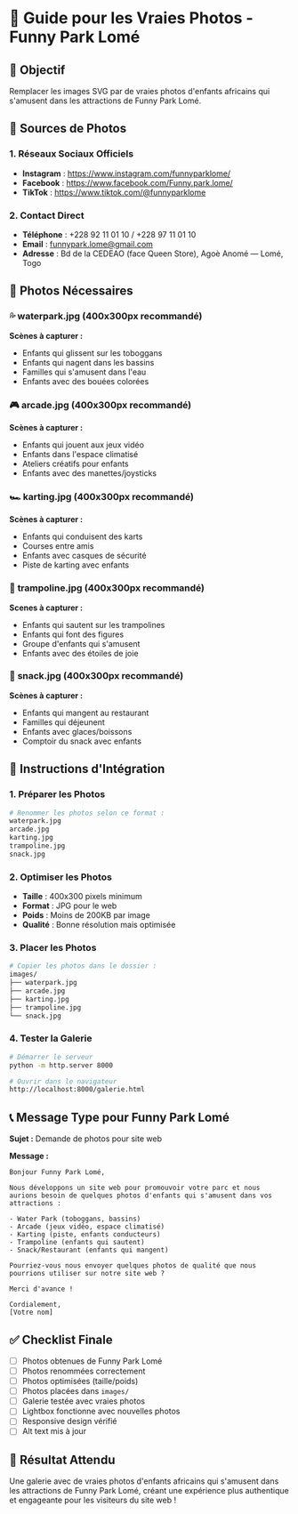 # 📸 Guide pour les Vraies Photos - Funny Park Lomé

## 🎯 **Objectif**
Remplacer les images SVG par de vraies photos d'enfants africains qui s'amusent dans les attractions de Funny Park Lomé.

## 📱 **Sources de Photos**

### 1. **Réseaux Sociaux Officiels**
- **Instagram** : https://www.instagram.com/funnyparklome/
- **Facebook** : https://www.facebook.com/Funny.park.lome/
- **TikTok** : https://www.tiktok.com/@funnyparklome

### 2. **Contact Direct**
- **Téléphone** : +228 92 11 01 10 / +228 97 11 01 10
- **Email** : funnypark.lome@gmail.com
- **Adresse** : Bd de la CEDEAO (face Queen Store), Agoè Anomé — Lomé, Togo

## 📸 **Photos Nécessaires**

### 💦 **waterpark.jpg** (400x300px recommandé)
**Scènes à capturer :**
- Enfants qui glissent sur les toboggans
- Enfants qui nagent dans les bassins
- Familles qui s'amusent dans l'eau
- Enfants avec des bouées colorées

### 🎮 **arcade.jpg** (400x300px recommandé)
**Scènes à capturer :**
- Enfants qui jouent aux jeux vidéo
- Enfants dans l'espace climatisé
- Ateliers créatifs pour enfants
- Enfants avec des manettes/joysticks

### 🏎️ **karting.jpg** (400x300px recommandé)
**Scènes à capturer :**
- Enfants qui conduisent des karts
- Courses entre amis
- Enfants avec casques de sécurité
- Piste de karting avec enfants

### 🦘 **trampoline.jpg** (400x300px recommandé)
**Scenes à capturer :**
- Enfants qui sautent sur les trampolines
- Enfants qui font des figures
- Groupe d'enfants qui s'amusent
- Enfants avec des étoiles de joie

### 🍔 **snack.jpg** (400x300px recommandé)
**Scènes à capturer :**
- Enfants qui mangent au restaurant
- Familles qui déjeunent
- Enfants avec glaces/boissons
- Comptoir du snack avec enfants

## 🔧 **Instructions d'Intégration**

### 1. **Préparer les Photos**
```bash
# Renommer les photos selon ce format :
waterpark.jpg
arcade.jpg
karting.jpg
trampoline.jpg
snack.jpg
```

### 2. **Optimiser les Photos**
- **Taille** : 400x300 pixels minimum
- **Format** : JPG pour le web
- **Poids** : Moins de 200KB par image
- **Qualité** : Bonne résolution mais optimisée

### 3. **Placer les Photos**
```bash
# Copier les photos dans le dossier :
images/
├── waterpark.jpg
├── arcade.jpg
├── karting.jpg
├── trampoline.jpg
└── snack.jpg
```

### 4. **Tester la Galerie**
```bash
# Démarrer le serveur
python -m http.server 8000

# Ouvrir dans le navigateur
http://localhost:8000/galerie.html
```

## 📞 **Message Type pour Funny Park Lomé**

**Sujet :** Demande de photos pour site web

**Message :**
```
Bonjour Funny Park Lomé,

Nous développons un site web pour promouvoir votre parc et nous aurions besoin de quelques photos d'enfants qui s'amusent dans vos attractions :

- Water Park (toboggans, bassins)
- Arcade (jeux vidéo, espace climatisé)
- Karting (piste, enfants conducteurs)
- Trampoline (enfants qui sautent)
- Snack/Restaurant (enfants qui mangent)

Pourriez-vous nous envoyer quelques photos de qualité que nous pourrions utiliser sur notre site web ?

Merci d'avance !

Cordialement,
[Votre nom]
```

## ✅ **Checklist Finale**

- [ ] Photos obtenues de Funny Park Lomé
- [ ] Photos renommées correctement
- [ ] Photos optimisées (taille/poids)
- [ ] Photos placées dans `images/`
- [ ] Galerie testée avec vraies photos
- [ ] Lightbox fonctionne avec nouvelles photos
- [ ] Responsive design vérifié
- [ ] Alt text mis à jour

## 🎉 **Résultat Attendu**

Une galerie avec de vraies photos d'enfants africains qui s'amusent dans les attractions de Funny Park Lomé, créant une expérience plus authentique et engageante pour les visiteurs du site web !
